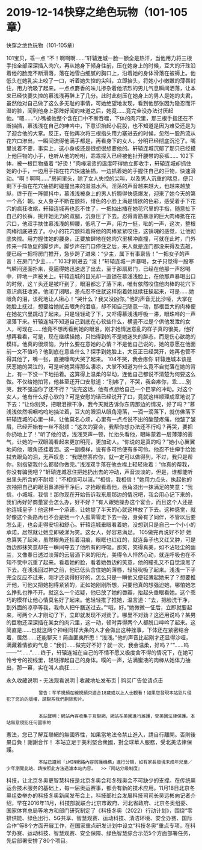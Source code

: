 # 2019-12-14快穿之绝色玩物（101-105章）



快穿之绝色玩物（101-105章）



 101宝贝，乖一点   “不！啊啊啊……”轩辕连城一脸一额全是热汗，当他用力将三根手指全部深深插入肉穴，再从她身下倾身往前，压在她身上的时候，豆大的汗珠沿着他的脸庞不断滑落，落在她雪白细腻的胸口上，沿着她的身体滑落在被褥上。他低头在她乳尖上咬了一口，听着她失控的尖叫，立即抬头，将她小小嫩嫩的薄唇封住，用力吮吸了起来。一点点麝香的味儿掺杂着他浓烈的男儿气息瞬间洒落，让本来已经快要失控的慕浅浅再醉上了几分。此时此刻压在她身上的男人是她的夫君，虽然他对自己做了这么多无耻的事情，可她绝望地发现，看到他那张因为隐忍而汗湿的脸，闻到他身上那阵好闻的味道之后，她竟……竟完全没办法讨厌起他。“嗯……”小嘴被他整个含在口中不断吞噬，下体的肉穴里，那三根手指还在不断抽插，慕浅浅在自己的呻吟中，下意识抬起小屁股，也不知道是因为难受还是为了迎合他的大掌。反正，在他再次将三根指头用力塞进去的时候，忽然一股热流从花穴口渗出，一瞬间流得他满手都是，再看身下的女人，分明已经彻底沉沦了。嘴里说着不要，事实上，这小身板还是很想很想要他的。轩辕连城沉郁了那只已经摸上他巨物的小手，也听从他的吩咐，乖乖探入已经被他扯开腰带的亵裤…… 102下体，被一根巨物插着   “好烫！”肉棒滚烫的温度吓得她立即收手，轩辕连城却抓住她的小手，一边用手指在花穴快速抽插，一边抓着她的手握住自己的巨物，快速滑动。“啊！啊啊……”房间里头，除了女人失控的尖叫，以及男人沉重的喘息，便只剩下手指在花穴抽插时碰撞出来的滋滋水声。淫荡的声音越来越大，也越来越放纵，终于在一阵颤抖中，慕浅浅被身上的男人折腾得快感爆发，迎来了她今天的第一个高氵朝。女人身子不断在颤抖，绯色的小脸上满是情欲的色彩，感受着手下花穴的疯狂收缩，轩辕连城再也忍不住了，一把抽出插在她花穴里的手指，随意扯下自己的长裤，挑开她无力的双腿，沉身压了下去。忍得青筋暴涨的巨大肉棒抵在花穴口，他双手扶住慕浅浅的柳腰，低吼了一声，用力一挺，呲的一声，这次，整根肉棒彻底进去了。小小的花穴颤抖着将他的肉棒紧紧咬住，这销魂的感觉，让他彻底失控。用力握住她的腰身，正要放肆地在她肉穴里横冲直撞，可就在此时，门外传来一阵急促的脚步声。脚步声在门口停住之后，来人竟是连门都没来得及去敲，便已经一把将房门推开，急步跨了进来：“少主，属下有事禀告！”一把女子的声音！在房门“少主……” 103才刚进去   “滚！”轩辕连城一声暴喝，女子只觉得一股寒气瞬间迎面扑来，竟逼得她迅速退了出去，至于那扇房门，已经在他那一声怒喝中，砰地一声被关上。轩辕连城的目光却一直锁在慕浅浅脸上，在他那声暴喝出口的时候，这丫头还是被吓到了，眼泪都忘了落下来，唯有依然咬住他肉棒的花穴下意识疯狂收紧。他闭了闭眼，差点忍不住就这样抱着她继续狂操起来，可是……她眼角的泪，该死地让人揪心！“哭什么？我又没凶你。”他的声音无比沙哑，大掌在她脸上抚过，想要给她拭去眼角的泪痕，却不知自己随意一动，那根巨大的肉棒便在她花穴里跳动了起来。只是轻轻动了下，又吓得慕浅浅呼吸一滞，眼珠哗的一声滚落下来。轩辕连城不知道自己到底在心软些什么，横竖不过是个供他发泄的女人，可现在……他竟不想再看到她的眼泪。刚才她情迷意乱的样子真的很美，他好想再看看，可是，现在继续操她，只怕得到的不是她迷失的醉态，而是伤心欲绝的模样。他真的很烦恼，为什么要在意她的心情？不是他自己说的，她的意愿在他面前一文不值吗？他到底在意些什么？探手到她脸上，大反正已经哭开，她再也管不得其他了，嘴一张，直接嚎啕大哭了起来。 104不哭，我会疼你   轩辕连城本该是厌恶她的哭泣的，可是听她哭得那么凄凉，大掌不知道为什么竟不自觉落在她的背上，有一下没一下地拍着。这算得上温柔的举动，连他自己都说不清楚为何要这么做。不仅给她拍背，他甚至还开口安慰道：“别疼了，不哭，我会疼你，乖……别哭，我不强迫你了还不行？”说完这话，他有点想给自己一个巴掌的冲动。对这个女人，他有什么好心软的？可是安慰的话已经说开了口，竟就这样顺理成章地说了下去：“让你别哭，把眼泪擦干净，我今天就告诉你东周那边的情况，好了吗？”慕浅浅依然咽咽呜呜地抽泣着，豆大的眼泪从眼角滑落，一滴一滴落下，就仿佛落下轩辕连城的心里一样，让他莫名心烦，心里有一点点说不出的酸楚疼痛。他皱了皱眉，已经开始有一丝不耐烦：“这次的宴会，我帮你想办法还不行吗？再哭，要把你扔地上了！”听了他的话，浅浅哭声一顿，忙抬头看他，眼眸蒙着一层薄薄的雾气，让她的一双眼睛看起来更加明亮，更加动人。“你说的是真的吗？”她小心翼翼地问他，眼角还挂着泪。这一副模样，说有多可怜便有多可伶。他忍不住伸手给她拭去眼角的泪，无声叹息：“我既然答应你，就一定可以做得到，不过，我只是帮你，别指望我什么都替你做完。”浅浅双手落在他衣襟上轻轻揪着：“你真的帮我，你没有骗我吧？”轩辕连城忍住把她扔出去的冲动，声音淡淡的，但是，谁都能听出里头所含的不耐烦：“不相信可以滚。”“相信，我相信！”她用力点头，执起他的衣袖把自己的眼泪鼻涕擦干净后，才抬眼看着他，唇角溢出一抹满足的笑意：“我信，小城城，我信！那你现在开始告诉我东周那边的情况吧，我会用心记下来的，我们再好好商量宴会怎么办，好不好？”有人跟她操办这个宴会，而且这个人还是他连城皇子！他这样一个承诺，让她提了半天的心就这样放了下去。这种感觉，就好像这个条路再也不会是她一个人孤零零走下去一般，身旁有了同伴，不管以后要怎么走，也会走得安坦和舒心。轩辕连城垂眼看着她，没想到只是自己一个小小的承诺，居然就让她立即破涕为笑。这女人，好容易满足。 105做完再说好不好   她总算笑了起来，虽然眼角还挂着泪痕，眼眶也红红的，就连鼻子也又红又肿，可是唇边那抹笑意却在一瞬间夺去了他所有的呼吸。那笑，笑得真美，如不沾轻尘的幽兰，又像春日透过淡薄的云层洒下来的阳光，美得令人怦然心动，就连呼吸也在不知不觉中沉重了起来。看着她的脸，看着她唇边的笑意，他的瞳孔又不自觉溴黑了下去。在浅浅回过神之前，他已低头含住她的薄唇，轻轻吮吸了起来。浅浅一下子完全反应不过来，刚才还谈得好好的，怎么只是一瞬他又便轻薄起她来了？想要推开他，可他又把她抱得紧紧的，正如她刚刚所想，只要他真的想强迫她，哪怕她怎么挣扎也挣不开。就这么一个迟疑，他已放了她的唇瓣，抬起头垂眼看她。这个乖巧的模样让他心情莫名好了起来。他轻轻推了推她，温言道：“去，把脸洗干净，到外面的凉亭等我，我命人把午膳送过去。”“哦，好。”她微微一怔后，立即就要起来，可两个人才刚动了下，立即就发现不对劲了。哪里不对劲？这还用说吗？某男的巨物还深深插在某女的肉穴里，这一动，顿时弄得两个人都脱口呻吟了起来。这简直是……也就这两个神经同样大条的人才会做出这种挫事，下体还在紧密结合着，居然……还能聊天！简直匪夷所思！“浅浅。”他的声音比起刚才还显得沙哑，满藏着情欲的气息：“我们……做完好不好？就一次，我会温柔，好吗？”“……呜——”“……”……终于，轩辕连城在自己的不情不愿又极度舍不得的情况下，在她可怜兮兮的视线里，轻轻撑起自己的身体。噗的一声，沾满蜜液的肉棒从她体力抽出，那一幕，实在叫人疯狂……
            







永久收藏说明 - 无法观看说明 | 收藏地址发布页 | 购买广告位请点击


                警告：芊芊視頻在線視頻只適合18歲或以上人士觀看！如果您發現本站影片侵犯了您的的版權，請聯系我們删除影片。
            

                本站聲明：網站內容收集于互聯網，網站在美國進行維護，受美國法律保護。本站無意侵犯任何國家的
憲法，您已了解互聯網的無國界性，如果當地法令禁止進入，請自行離開。否則後果自負！謝謝合作！
本站立足于美利堅合衆國，對全球華人服務，受北美法律保護。
            

                本站已遵照「iWIN網路內容防護機構」進行分類，如有家長發現未成年兒童／少年瀏覽此站、請按照此方法過濾本站內容。  >>『网站分级制度』




科技，让北京冬奥更智慧科技是北京冬奥会和冬残奥会不可缺少的支撑。在传统奥运会技术服务的基础上，每一届奥运赛事，都会有新的技术应用。11月18日北京冬奥组委举办的科技冬奥新闻发布会上，科技部社会发展科技司司长吴远彬向记者介绍，早在2016年11月，科技部就联合北京市政府、河北省政府、北京冬奥组委、国家体育总局等地方和部门研究制定了《科技冬奥（2022）行动计划》，围绕“零排供能、绿色出行、5G共享、智慧观赛、运动科技、清洁环境、安全办赛、国际合作”等8个方面开展工作，在国家重点研发计划中设立“科技冬奥”重点专项，在科学办赛、运动科技、智慧观赛、安全保障、绿色智慧综合示范5个方面部署任务，先后部署安排了80个项目。


